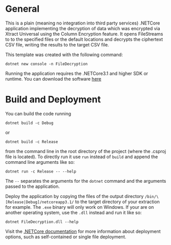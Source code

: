 # General
This is a plain (meaning no integration into third party services) .NETCore application implementing the decryption of data which was encrypted via Xtract Universal using the Column Encryption feature.
It opens FileStreams to to the specified files or the default locations and decrypts the ciphertext CSV file, writing the results to the target CSV file.

This template was created with the following command:
```
dotnet new console -n FileDecryption
```

Running the application requires the .NETCore3.1 and higher SDK or runtime. You can download the software [here](https://dotnet.microsoft.com/download/dotnet-core)

# Build and Deployment
You can build the code running
```
dotnet build -c Debug
```
or
```
dotnet build -c Release
```
from the command line in the root directory of the project (where the .csproj file is located).
To directly run it use `run` instead of `build` and append the command line arguments like so:
```
dotnet run -c Release -- --help
```
The `--` separates the arguments for the `dotnet` command and the arguments passed to the application.

Deploy the application by copying the files of the output directory `/bin/\[Release|Debug]/netcoreapp3.1/` to the target directory of your extraction for example.
The `.exe` binary will only work on Windows. If your are on another operating system, use the `.dll` instead and run it like so:
```
dotnet FileDecryption.dll --help
```

Visit the [.NETCore documentation](https://docs.microsoft.com/en-us/dotnet/core/deploying/) for more information about deployment options, such as self-contained or single file deployment.